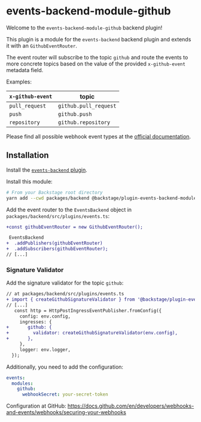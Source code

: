# events-backend-module-github

Welcome to the `events-backend-module-github` backend plugin!

This plugin is a module for the `events-backend` backend plugin
and extends it with an `GithubEventRouter`.

The event router will subscribe to the topic `github`
and route the events to more concrete topics based on the value
of the provided `x-github-event` metadata field.

Examples:

| `x-github-event` | topic                 |
| ---------------- | --------------------- |
| `pull_request`   | `github.pull_request` |
| `push`           | `github.push`         |
| `repository`     | `github.repository`   |

Please find all possible webhook event types at the
[official documentation](https://docs.github.com/en/developers/webhooks-and-events/webhooks/webhook-events-and-payloads).

## Installation

Install the [`events-backend` plugin](../events-backend/README.md).

Install this module:

```bash
# From your Backstage root directory
yarn add --cwd packages/backend @backstage/plugin-events-backend-module-github
```

Add the event router to the `EventsBackend` object in `packages/backend/src/plugins/events.ts`:

```diff
+const githubEventRouter = new GithubEventRouter();

 EventsBackend
+  .addPublishers(githubEventRouter)
+  .addSubscribers(githubEventRouter);
// [...]
```

### Signature Validator

Add the signature validator for the topic `github`:

```diff
// at packages/backend/src/plugins/events.ts
+ import { createGithubSignatureValidator } from '@backstage/plugin-events-backend-module-github';
// [...]
   const http = HttpPostIngressEventPublisher.fromConfig({
     config: env.config,
     ingresses: {
+       github: {
+         validator: createGithubSignatureValidator(env.config),
+       },
     },
     logger: env.logger,
  });
```

Additionally, you need to add the configuration:

```yaml
events:
  modules:
    github:
      webhookSecret: your-secret-token
```

Configuration at GitHub:
https://docs.github.com/en/developers/webhooks-and-events/webhooks/securing-your-webhooks
